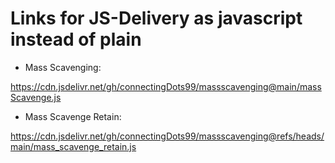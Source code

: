 # Links for JS-Delivery as javascript instead of plain

- Mass Scavenging:

https://cdn.jsdelivr.net/gh/connectingDots99/massscavenging@main/massScavenge.js

- Mass Scavenge Retain:

https://cdn.jsdelivr.net/gh/connectingDots99/massscavenging@refs/heads/main/mass_scavenge_retain.js

